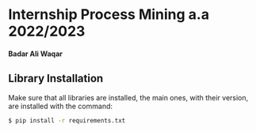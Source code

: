  # Internship Process Mining a.a 2022/2023
 #### Badar Ali Waqar
 
 
 ## Library Installation
 Make sure that all libraries are installed, the main ones, with their version, are installed with the command:
  ```zsh 
 $ pip install -r requirements.txt
  ```
